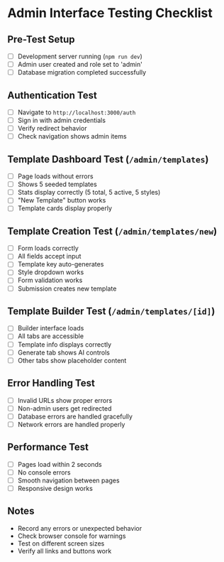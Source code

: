 # Admin Interface Testing Checklist

## Pre-Test Setup
- [ ] Development server running (`npm run dev`)
- [ ] Admin user created and role set to 'admin'
- [ ] Database migration completed successfully

## Authentication Test
- [ ] Navigate to `http://localhost:3000/auth`
- [ ] Sign in with admin credentials
- [ ] Verify redirect behavior
- [ ] Check navigation shows admin items

## Template Dashboard Test (`/admin/templates`)
- [ ] Page loads without errors
- [ ] Shows 5 seeded templates
- [ ] Stats display correctly (5 total, 5 active, 5 styles)
- [ ] "New Template" button works
- [ ] Template cards display properly

## Template Creation Test (`/admin/templates/new`)
- [ ] Form loads correctly
- [ ] All fields accept input
- [ ] Template key auto-generates
- [ ] Style dropdown works
- [ ] Form validation works
- [ ] Submission creates new template

## Template Builder Test (`/admin/templates/[id]`)
- [ ] Builder interface loads
- [ ] All tabs are accessible
- [ ] Template info displays correctly
- [ ] Generate tab shows AI controls
- [ ] Other tabs show placeholder content

## Error Handling Test
- [ ] Invalid URLs show proper errors
- [ ] Non-admin users get redirected
- [ ] Database errors are handled gracefully
- [ ] Network errors are handled properly

## Performance Test
- [ ] Pages load within 2 seconds
- [ ] No console errors
- [ ] Smooth navigation between pages
- [ ] Responsive design works

## Notes
- Record any errors or unexpected behavior
- Check browser console for warnings
- Test on different screen sizes
- Verify all links and buttons work

